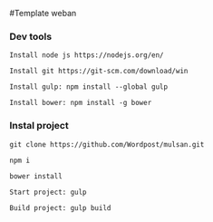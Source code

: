 #Template weban

### Dev tools
`Install node js https://nodejs.org/en/`

`Install git https://git-scm.com/download/win`

`Install gulp: npm install --global gulp`

`Install bower: npm install -g bower`

### Instal project

`git clone https://github.com/Wordpost/mulsan.git`

`npm i`

`bower install`

`Start project: gulp`

`Build project: gulp build`